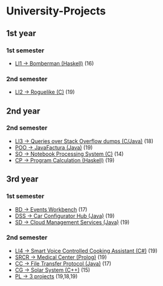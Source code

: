 # University-Projects

## 1st year

### 1st semester

* [LI1 -> Bomberman (Haskell)](1ano/LI1/README.md) (16)

### 2nd semester

* [LI2 -> Roguelike (C)](1ano/LI2/README.md) (19)

## 2nd year

### 2nd semester

* [LI3 -> Queries over Stack Overflow dumps (C/Java)](2ano/LI3/README.md) (18)
* [POO -> JavaFactura (Java)](2ano/POO/README.md) (19)
* [SO -> Notebook Processing System (C)](2ano/SO/README.md) (14)
* [CP -> Program Calculation (Haskell)](2ano/CP/README.md) (19)

## 3rd year

### 1st semester

* [BD -> Events Workbench](3ano/1sem/BD/README.md) (17)
* [DSS -> Car Configurator Hub (Java)](3ano/1sem/DSS/README.md) (19)
* [SD -> Cloud Management Services (Java)](3ano/1sem/SD/README.md) (19)

### 2nd semester

* [LI4 -> Smart Voice Controlled Cooking Assistant (C#)](3ano/2sem/LI4/README.md) (19)
* [SRCR -> Medical Center (Prolog)](3ano/2sem/SRCR/README.md) (19)
* [CC -> File Transfer Protocol (Java)](3ano/2sem/CC/README.md) (17)
* [CG -> Solar System (C++)](3ano/2sem/CG/README.md) (15)
* [PL -> 3 projects](3ano/2sem/PL/README.md) (19,18,19)
